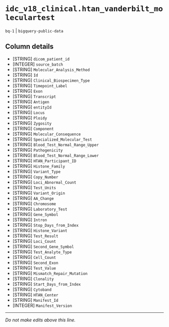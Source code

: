 # `idc_v18_clinical.htan_vanderbilt_moleculartest`
`bq-1` | `bigquery-public-data`

## Column details
* [STRING]    `dicom_patient_id`
* [INTEGER]   `source_batch`
* [STRING]    `Molecular_Analysis_Method`
* [STRING]    `Id`
* [STRING]    `Clinical_Biospecimen_Type`
* [STRING]    `Timepoint_Label`
* [STRING]    `Exon`
* [STRING]    `Transcript`
* [STRING]    `Antigen`
* [STRING]    `entityId`
* [STRING]    `Locus`
* [STRING]    `Ploidy`
* [STRING]    `Zygosity`
* [STRING]    `Component`
* [STRING]    `Molecular_Consequence`
* [STRING]    `Specialized_Molecular_Test`
* [STRING]    `Blood_Test_Normal_Range_Upper`
* [STRING]    `Pathogenicity`
* [STRING]    `Blood_Test_Normal_Range_Lower`
* [STRING]    `HTAN_Participant_ID`
* [STRING]    `Histone_Family`
* [STRING]    `Variant_Type`
* [STRING]    `Copy_Number`
* [STRING]    `Loci_Abnormal_Count`
* [STRING]    `Test_Units`
* [STRING]    `Variant_Origin`
* [STRING]    `AA_Change`
* [STRING]    `Chromosome`
* [STRING]    `Laboratory_Test`
* [STRING]    `Gene_Symbol`
* [STRING]    `Intron`
* [STRING]    `Stop_Days_from_Index`
* [STRING]    `Histone_Variant`
* [STRING]    `Test_Result`
* [STRING]    `Loci_Count`
* [STRING]    `Second_Gene_Symbol`
* [STRING]    `Test_Analyte_Type`
* [STRING]    `Cell_Count`
* [STRING]    `Second_Exon`
* [STRING]    `Test_Value`
* [STRING]    `Mismatch_Repair_Mutation`
* [STRING]    `Clonality`
* [STRING]    `Start_Days_from_Index`
* [STRING]    `Cytoband`
* [STRING]    `HTAN_Center`
* [STRING]    `Manifest_Id`
* [INTEGER]   `Manifest_Version`

-------------------------------------------------------------------------------
*Do not make edits above this line.*
